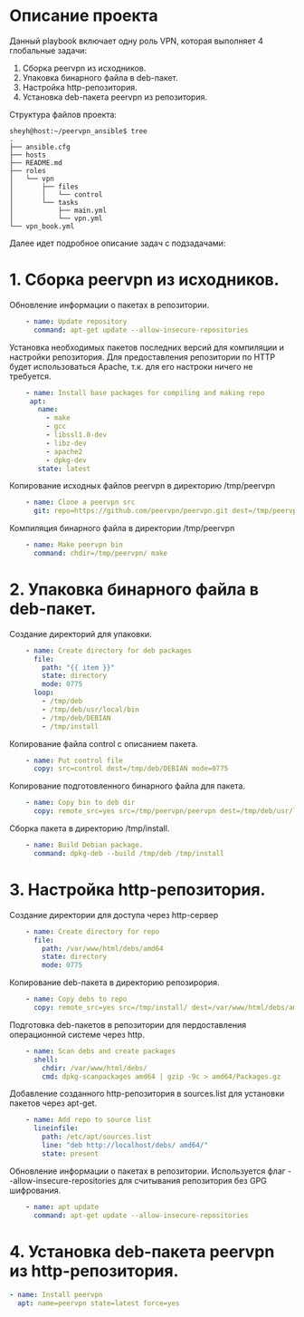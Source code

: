 # Описание проекта

Данный playbook включает одну роль VPN, которая выполняет 4 глобальные задачи:

1. Сборка peervpn из исходников.
2. Упаковка бинарного файла в deb-пакет.
3. Настройка http-репозитория.
4. Установка deb-пакета peervpn из репозитория.

Структура файлов проекта:
```
sheyh@host:~/peervpn_ansible$ tree
.
├── ansible.cfg
├── hosts
├── README.md
├── roles
│   └── vpn
│       ├── files
│       │   └── control
│       └── tasks
│           ├── main.yml
│           └── vpn.yml
└── vpn_book.yml
```
Далее идет подробное описание задач с подзадачами:

# 1. Сборка peervpn из исходников.
Обновление информации о пакетах в репозитории.
```yaml
    - name: Update repository
      command: apt-get update --allow-insecure-repositories
 ```
 Установка необходимых пакетов последних версий для компиляции и настройки репозитория. Для предоставления репозитории по HTTP будет использоваться Apache, т.к. для его настроки ничего не требуется.
 ```yaml
     - name: Install base packages for compiling and making repo
      apt: 
        name:
          - make
          - gcc
          - libssl1.0-dev
          - libz-dev
          - apache2
          - dpkg-dev
        state: latest
```
Копирование исходных файлов peervpn в директорию /tmp/peervpn
```yaml
    - name: Clone a peervpn src
      git: repo=https://github.com/peervpn/peervpn.git dest=/tmp/peervpn
```
Компиляция бинарного файла в директории /tmp/peervpn
```yaml
    - name: Make peervpn bin
      command: chdir=/tmp/peervpn/ make
```
# 2. Упаковка бинарного файла в deb-пакет.
Создание директорий для упаковки.
```yaml
    - name: Create directory for deb packages
      file:
        path: "{{ item }}"
        state: directory
        mode: 0775
      loop:
        - /tmp/deb
        - /tmp/deb/usr/local/bin
        - /tmp/deb/DEBIAN
        - /tmp/install
```
Копирование файла control с описанием пакета.
```yaml
    - name: Put control file
      copy: src=control dest=/tmp/deb/DEBIAN mode=0775
```
Копирование подготовленного бинарного файла для пакета.
```yaml
    - name: Copy bin to deb dir
      copy: remote_src=yes src=/tmp/peervpn/peervpn dest=/tmp/deb/usr/local/bin mode=0775
```
Сборка пакета в директорию /tmp/install.
```yaml
    - name: Build Debian package.
      command: dpkg-deb --build /tmp/deb /tmp/install
```
# 3. Настройка http-репозитория.
Создание директории для доступа через http-сервер
```yaml
    - name: Create directory for repo
      file:
        path: /var/www/html/debs/amd64
        state: directory
        mode: 0775
```
Копирование deb-пакета в директорию репозирория.
```yaml
    - name: Copy debs to repo
      copy: remote_src=yes src=/tmp/install/ dest=/var/www/html/debs/amd64 mode=0775
```
Подготовка deb-пакетов в репозитории для пердоставления операционной системе через http.
```yaml
    - name: Scan debs and create packages
      shell: 
        chdir: /var/www/html/debs/ 
        cmd: dpkg-scanpackages amd64 | gzip -9c > amd64/Packages.gz
```
Добавление созданного http-репозитория в sources.list для установки пакетов через apt-get.
```yaml
    - name: Add repo to source list
      lineinfile:
        path: /etc/apt/sources.list
        line: "deb http://localhost/debs/ amd64/"
        state: present
```
Обновление информации о пакетах в репозитории. Используется флаг --allow-insecure-repositories для считывания репозитория без GPG шифрования.
```yaml
    - name: apt update
      command: apt-get update --allow-insecure-repositories
```
# 4. Установка deb-пакета peervpn из http-репозитория.
```yaml
- name: Install peervpn
  apt: name=peervpn state=latest force=yes
```



